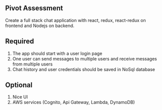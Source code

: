 

## Pivot Assessment

Create a full stack chat application with react, redux, react-redux on frontend and Nodejs on backend.

## Required

 1. The app should start with a user login page 
 2. One user can send messages to multiple users and receive messages from multiple users
 3. Chat history and user credentials should be saved in NoSql
    database

## Optional
 1. Nice UI 
 2. AWS services (Cognito, Api Gateway, Lambda, DynamoDB)
